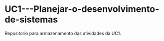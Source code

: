 # UC1---Planejar-o-desenvolvimento-de-sistemas
Repositorio para armazenamento das atividades da UC1.

